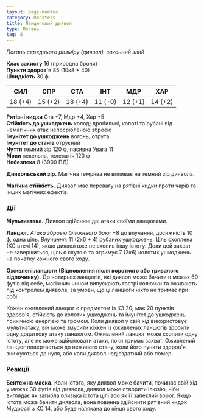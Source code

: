 ```yaml
---
layout: page-nontoc
category: monsters
title: Ланцюговий диявол
type: Погань
tag: 8
---
```


_Погань середнього розміру (диявол), законний злий_  

**Клас захисту** 16 (природна броня)    
**Пункти здоров'я** 85 (10к8 + 40)    
**Швидкість** 30 ф.  

| СИЛ     | СПР     | СТА     | ІНТ     | МДР     | ХАР     |
| ------- | ------- | ------- | ------- | ------- | ------- |
| 18 (+4) | 15 (+2) | 18 (+4) | 11 (+0) | 12 (+1) | 14 (+2) |

**Рятівні кидки** Ста +7, Мдр +4, Хар +5    
**Стійкість до ушкоджень** холод; дробильні, колоті та рубані від немагічних атак непосрібленою зброєю    
**Імунітет до ушкоджень** вогонь, отрута    
**Імунітет до станів** отруєний    
**Чуття** темний зір 120 ф, пасивна Увага 11    
**Мови** пекельна, телепатія 120 ф    
**Небезпека** 8 (3900 ПД)  

**Диявольський зір.** Магічна темрява не впливає на темний зір диявола.    

**Магічна стійкість.** Диявол має перевагу на рятівні кидки проти чарів та інших магічних ефектів.

### Дії
**Мультиатака.** Диявол здійснює дві атаки своїми ланцюгами.    

**Ланцюг.** _Атака зброєю ближнього бою:_ +8 до влучання, досяжність 10 ф, одна ціль. _Влучання:_ 11 (2к6 + 4) рубаних ушкоджень. Ціль схоплена (КС втечі 14), якщо диявол вже не схопив іншу істоту. Доки цей захват не завершиться, ціль є скутою та отримує 7 (2к6) колотих ушкоджень на початку кожного свого ходу.    

**Оживлені ланцюги (Відновлення після короткого або тривалого відпочинку).** До чотирьох ланцюгів, які диявол може бачити в межах 60 футів від себе, магічним чином випускають гострі колючки та оживають під контролем диявола, за умови, що ці ланцюги ніхто не тримає при собі.    

Кожен оживлений ланцюг є предметом із КЗ 20, має 20 пунктів здоров'я, стійкість до колотих ушкоджень та імунітет до ушкоджень психічною енергією та громом. Коли диявол у свій хід використовує мультиатаку, він може змусити кожен із оживлених ланцюгів зробити одну додаткову атаку ланцюгом. Оживлений ланцюг може схопити одну істоту, але не може здійснювати атаки, поки тримає захват. Оживлений ланцюг повертається до неживого стану, коли його пункти здоров'я знижуються до нуля, або коли диявол недієздатний або помер.

### Реакції
**Бентежна маска.** Коли істота, яку диявол може бачити, починає свій хід у межах 30 футів від диявола, диявол може створити ілюзію, ніби виглядає як загибла близька істота цілі або як її запеклий ворог. Якщо істота може бачити диявола, вона повинна здійснити рятівний кидок Мудрості з КС 14, або буде налякана до кінця свого ходу.
